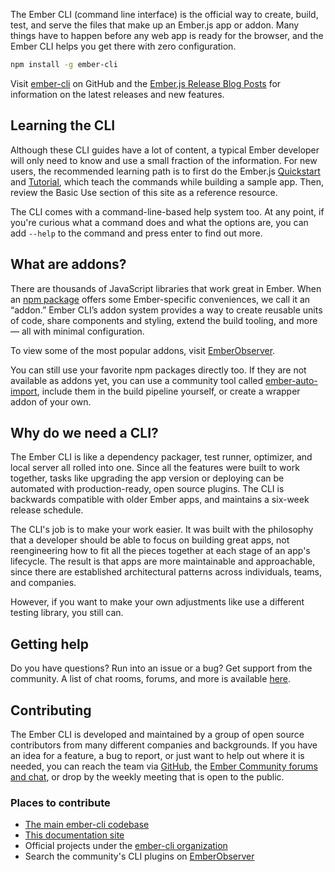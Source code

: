 The Ember CLI (command line interface) is the official way to create, build, test, and serve the files that make up an Ember.js app or addon.
Many things have to happen before any web app is ready for the browser, and the Ember CLI helps you get there with zero configuration. 

```bash
npm install -g ember-cli
```

Visit [ember-cli](https://github.com/ember-cli/ember-cli) on GitHub 
and the [Ember.js Release Blog Posts](https://www.emberjs.com/blog/tags/releases.html)
for information on the latest releases and new features.

## Learning the CLI

Although these CLI guides have a lot of content, a typical Ember developer will only need to know and use a small fraction of the information. 
For new users, the recommended learning path is to first do the Ember.js [Quickstart](https://guides.emberjs.com/release/getting-started/quick-start/) and [Tutorial](https://guides.emberjs.com/release/tutorial/ember-cli/), which teach the commands while building a sample app. Then, review the Basic Use section of this site as a reference resource.

The CLI comes with a command-line-based help system too. At any point, if you're curious what a command does and what the options are, you can add `--help` to the command and press enter to find out more.

## What are addons?

There are thousands of JavaScript libraries that work great in Ember. When an [npm package](https://www.npmjs.com/) offers some Ember-specific conveniences, we call it an “addon.” Ember CLI’s addon system provides a way to create reusable units of code, share components and styling, extend the build tooling, and more — all with minimal configuration. 

To view some of the most popular addons, visit [EmberObserver](https://emberobserver.com). 

You can still use your favorite npm packages directly too. If they are not available as addons yet, you can use
a community tool called [ember-auto-import](https://github.com/ef4/ember-auto-import), include them in the build pipeline yourself, or create a wrapper addon of your own.

## Why do we need a CLI?

The Ember CLI is like a dependency packager, test runner, optimizer, and local server all rolled into one. Since all the features were built to work together, tasks like upgrading the app version or deploying can be automated with production-ready, open source plugins. The CLI is backwards compatible with older Ember apps, and maintains a six-week release schedule.

The CLI's job is to make your work easier.
It was built with the philosophy that a developer should be able to focus on building great apps, not reengineering how to fit all the pieces together at each stage of an app's lifecycle. The result is that apps are more maintainable and approachable, since there are established architectural patterns across individuals, teams, and companies.

However, if you want to make your own adjustments like use a different testing library, you still can.

## Getting help

Do you have questions? Run into an issue or a bug? Get support from the community. A list of chat rooms, forums, and more is available [here](https://www.emberjs.com/community/).

## Contributing

The Ember CLI is developed and maintained by a group of open source contributors from many different companies and backgrounds. If you have an idea for a feature, a bug to report, or just want to help out where it is needed, you can reach the team via [GitHub](https://github.com/ember-cli), the [Ember Community forums and chat](https://www.emberjs.com/learn/), or drop by the weekly meeting that is open to the public.

### Places to contribute

- [The main ember-cli codebase](https://github.com/ember-cli/ember-cli) 
- [This documentation site](https://github.com/ember-learn/cli-guides)
- Official projects under the [ember-cli organization](https://github.com/ember-cli/) 
- Search the community's CLI plugins on [EmberObserver](https://emberobserver.com)
